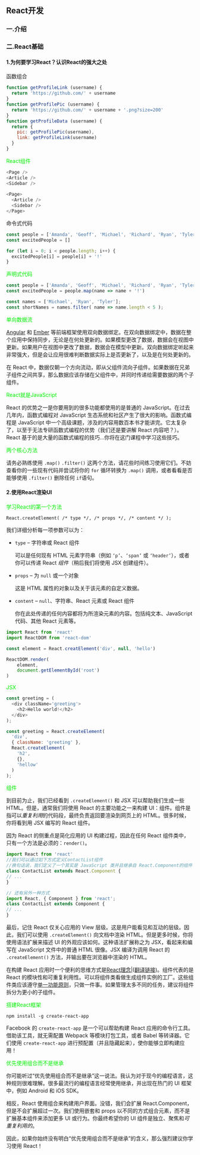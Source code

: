 ## React开发

### 一.介绍

### 二.React基础

#### 1.为何要学习React？认识React的强大之处

函数组合

``` javascript
function getProfileLink (username) {
  return 'https://github.com/' + username
}
function getProfilePic (username) {
  return 'https://github.com/' + username + '.png?size=200'
}
function getProfileData (username) {
  return {
    pic: getProfilePic(username),
    link: getProfileLink(username)
  }
}
```

<font color = 'gree'>React组件</font>

``` javascript
<Page />
<Article />
<Sidebar />
    
<Page>
  <Article />
  <Sidebar />
</Page>
```

命令式代码

``` javascript
const people = ['Amanda', 'Geoff', 'Michael', 'Richard', 'Ryan', 'Tyler']
const excitedPeople = []

for (let i = 0; i < people.length; i++) {
  excitedPeople[i] = people[i] + '!'
}
```

<font color = 'gree'>声明式代码</font>

``` javascript
const people = ['Amanda', 'Geoff', 'Michael', 'Richard', 'Ryan', 'Tyler']
const excitedPeople = people.map(name => name + '!')

const names = ['Michael', 'Ryan', 'Tyler'];
const shortNames = names.filter( name => name.length < 5 );
```

<font color = 'gree'>单向数据流</font>

[Angular](https://angular.io/) 和 [Ember](https://emberjs.com/) 等前端框架使用双向数据绑定。在双向数据绑定中，数据在整个应用中保持同步，无论是在何处更新的。如果模型更改了数据，数据会在视图中更新。如果用户在视图中更改了数据，数据会在模型中更新。双向数据绑定听起来非常强大，但是会让应用很难判断数据实际上是否更新了，以及是在何处更新的。

在 React 中，数据仅朝一个方向流动，即从父组件流向子组件。如果数据在兄弟子组件之间共享，那么数据应该存储在父组件中，并同时传递给需要数据的两个子组件。

<font color = 'gree'>React就是JavaScript</font>

React 的优势之一是你要用到的很多功能都使用的是普通的 JavaScript。在过去几年内，函数式编程对 JavaScript 生态系统和社区产生了很大的影响。函数式编程是 JavaScript 中一个高级课题，涉及的内容用数百本书才能讲完。它太复杂了，以至于无法专研函数式编程的优势（我们还是要讲解 React 内容吧？）。React 基于的是大量的函数式编程的技巧…你将在这门课程中学习这些技巧。

<font color = 'gree'>两个核心方法</font>

请务必熟练使用 `.map()`  `.filter()` 这两个方法，请花些时间练习使用它们。不妨查看你的一些现有代码并尝试将你的 `for` 循环转换为 `.map()` 调用，或者看看是否能够使用 `.filter()` 删除任何 `if`语句。

#### 2.使用React渲染UI

<font color = 'gree'>学习React的第一个方法</font>

``` javascri
React.createElement( /* type */, /* props */, /* content */ );  
```

我们详细分析每一项参数可以为：

- `type` – 字符串或 React 组件

  可以是任何现有 HTML 元素字符串（例如 `‘p’`、`‘span’` 或 `‘header’`），或者你可以传递 React _组件_（稍后我们将使用 JSX 创建组件）。

- `props` – 为 `null` 或一个对象

  这是 HTML 属性的对象以及关于该元素的自定义数据。

- `content` – `null`、字符串、React 元素或 React 组件

  你在此处传递的任何内容都将为所渲染元素的内容。包括纯文本、JavaScript 代码、其他 React 元素等。

``` javascript
import React from 'react'
import ReactDOM from 'react-dom'

const element = React.creatElement('div', null, 'hello')

ReactDOM.render(
	element,
    document.getElementById('root')
)
```

<font color = 'gree'>JSX</font>

``` javascript
const greeting = (
  <div className='greeting'>
    <h2>Hello world!</h2>
  </div>
);

const greeting = React.createElement(
  'div',
  { className: 'greeting' },
  React.createElement(
    'h2',
    {},
    'hellow'
  )
);
```

<font color = 'gree'>组件</font>

到目前为止，我们已经看到 `.createElement()` 和 JSX 可以帮助我们生成一些 HTML。但是，通常我们将使用 React 的主要功能之一来构建 UI：组件。组件是指可以*重复利用*的代码段，最终负责返回要渲染到网页上的 HTML。很多时候，你将看到用 JSX 编写的 React 组件。

因为 React 的侧重点是简化应用的 UI 构建过程，因此在任何 React 组件类中，只有一个方法是必须的：`render()`。

``` javascript
import React from 'react'
//我们可以通过如下方式定义ContactList组件
//换句话说，我们定义了一个其实是 JavaScript 类并且继承自 React.Component的组件
class ContactList extends React.Component {
// ...
}

// 还有另外一种方式
import React, { Component } from 'react';
class ContactList extends Component {
// ...
}
```

最后，记住 React 仅关心应用的 View 层级。这是用户能看见和互动的层级。因此，我们可以使用 `.createElement()` 向文档中渲染 HTML。但是更多时候，你将使用语法扩展来描述 UI 的外观应该如何。这种语法扩展称之为 JSX，看起来和编写在 JavaScript 文件中的普通 HTML 很像。JSX 编译为调用 React 的 `.createElement()` 方法，并输出要在浏览器中渲染的 HTML。

在构建 React 应用时一个便利的思维方式是[React理念](https://facebook.github.io/react/docs/thinking-in-react.html)|([翻译链接](https://doc.react-china.org/docs/thinking-in-react.html))。组件代表的是 React 的模块性和可重复利用性。可以将组件类看做生成组件实例的工厂。这些组件类应该遵守[单一功能原则](https://zh.wikipedia.org/wiki/%E5%8D%95%E4%B8%80%E5%8A%9F%E8%83%BD%E5%8E%9F%E5%88%99)，只做一件事。如果管理太多不同的任务，建议将组件拆分为更小的子组件。

<font color = 'gree'>搭建React框架</font>

``` shell
npm install -g create-react-app
```

Facebook 的 `create-react-app` 是一个可以帮助构建 React 应用的命令行工具。借助该工具，就无需配置 Webpack 等模块打包工具，或者 Babel 等转译器。它们使用 `create-react-app` 进行预配置（并且隐藏起来），使你能够立即构建应用！

<font color = 'gree'>优先使用组合而不是继承</font>

你可能听过“优先使用组合而不是继承”这一说法。我认为对于现今的编程语言，这种规则很难理解。很多最流行的编程语言经常使用继承，并出现在热门的 UI 框架中，例如 Android 和 iOS SDK。

相反，React 使用组合来构建用户界面。没错，我们会扩展 React.Component，但是不会扩展超过一次。我们使用嵌套和 props 以不同的方式组合元素，而不是扩展基本组件来添加更多 UI 或行为。你最终希望你的 UI 组件是独立、聚焦和*可重复利用的*。

因此，如果你始终没有明白“优先使用组合而不是继承”的含义，那么强烈建议你学习使用 React！





